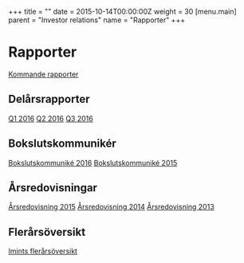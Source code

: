 +++
title = ""
date = 2015-10-14T00:00:00Z
weight = 30
[menu.main]
parent = "Investor relations"
name = "Rapporter"
+++
# Rapporter
[Kommande rapporter](https://www.aktietorget.se/Instrument.aspx?ID_Company=413)

## Delårsrapporter

[Q1 2016](/invest/imint-q1-2016.pdf)
[Q2 2016](/invest/imint-q2-2016.pdf)
[Q3 2016](/invest/imint-q3-2016.pdf)

## Bokslutskommunikér
[Bokslutskommuniké 2016](/invest/bokslutskommunike-20170224.pdf)
[Bokslutskommuniké 2015](/invest/Imint_kommunike_160229.pdf)

## Årsredovisningar
[Årsredovisning 2015](/invest/imint-arsredovisning-2015.pdf)
[Årsredovisning 2014](/invest/imint-arsredovisning-2014.pdf)
[Årsredovisning 2013](/invest/imint-arsredovisning-2013.pdf)

## Flerårsöversikt
[Imints flerårsöversikt](/invest/imint-flerarsoversikt.pdf)
